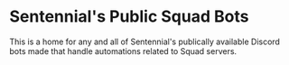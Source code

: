 # Sentennial's Public Squad Bots

This is a home for any and all of Sentennial's publically available Discord bots made that handle automations related to Squad servers. 

